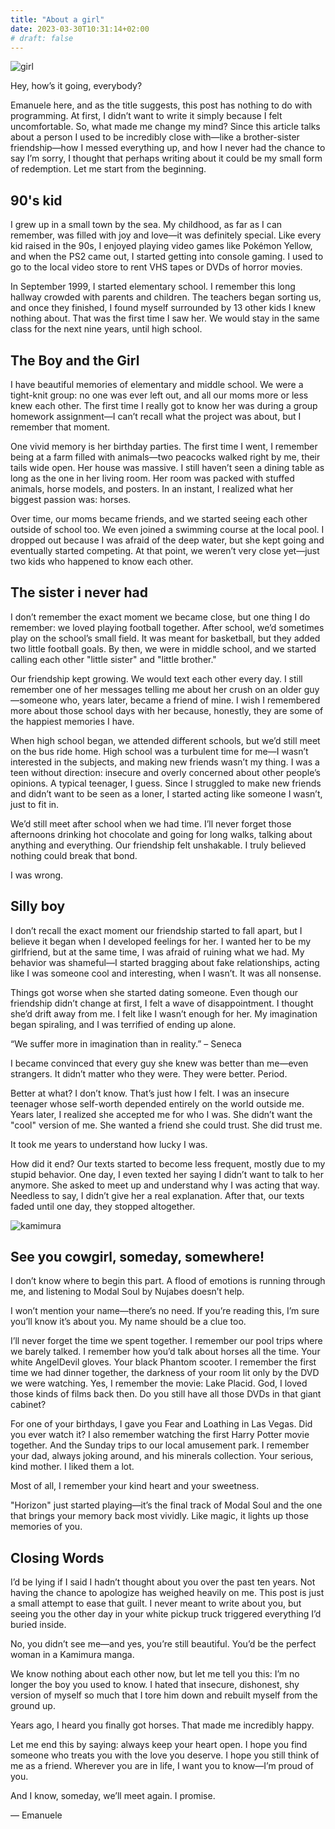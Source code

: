 ```yaml
---
title: "About a girl"
date: 2023-03-30T10:31:14+02:00
# draft: false
---
```


![girl](/city_girl.jpg)

Hey, how’s it going, everybody?

Emanuele here, and as the title suggests, this post has nothing to do with programming. At first, I didn’t want to write it simply because I felt uncomfortable. So, what made me change my mind? Since this article talks about a person I used to be incredibly close with—like a brother-sister friendship—how I messed everything up, and how I never had the chance to say I’m sorry, I thought that perhaps writing about it could be my small form of redemption.
Let me start from the beginning.

## 90's kid
I grew up in a small town by the sea. My childhood, as far as I can remember, was filled with joy and love—it was definitely special. Like every kid raised in the 90s, I enjoyed playing video games like Pokémon Yellow, and when the PS2 came out, I started getting into console gaming. I used to go to the local video store to rent VHS tapes or DVDs of horror movies.

In September 1999, I started elementary school. I remember this long hallway crowded with parents and children. The teachers began sorting us, and once they finished, I found myself surrounded by 13 other kids I knew nothing about. That was the first time I saw her. We would stay in the same class for the next nine years, until high school.

## The Boy and the Girl
I have beautiful memories of elementary and middle school. We were a tight-knit group: no one was ever left out, and all our moms more or less knew each other. The first time I really got to know her was during a group homework assignment—I can’t recall what the project was about, but I remember that moment.

One vivid memory is her birthday parties. The first time I went, I remember being at a farm filled with animals—two peacocks walked right by me, their tails wide open. Her house was massive. I still haven’t seen a dining table as long as the one in her living room. Her room was packed with stuffed animals, horse models, and posters. In an instant, I realized what her biggest passion was: horses.

Over time, our moms became friends, and we started seeing each other outside of school too. We even joined a swimming course at the local pool. I dropped out because I was afraid of the deep water, but she kept going and eventually started competing. At that point, we weren’t very close yet—just two kids who happened to know each other.

## The sister i never had
I don’t remember the exact moment we became close, but one thing I do remember: we loved playing football together. After school, we’d sometimes play on the school’s small field. It was meant for basketball, but they added two little football goals. By then, we were in middle school, and we started calling each other "little sister" and "little brother."

Our friendship kept growing. We would text each other every day. I still remember one of her messages telling me about her crush on an older guy—someone who, years later, became a friend of mine. I wish I remembered more about those school days with her because, honestly, they are some of the happiest memories I have.

When high school began, we attended different schools, but we’d still meet on the bus ride home. High school was a turbulent time for me—I wasn’t interested in the subjects, and making new friends wasn’t my thing. I was a teen without direction: insecure and overly concerned about other people’s opinions. A typical teenager, I guess. Since I struggled to make new friends and didn’t want to be seen as a loner, I started acting like someone I wasn’t, just to fit in.

We’d still meet after school when we had time. I’ll never forget those afternoons drinking hot chocolate and going for long walks, talking about anything and everything. Our friendship felt unshakable. I truly believed nothing could break that bond.

I was wrong.

## Silly boy
I don’t recall the exact moment our friendship started to fall apart, but I believe it began when I developed feelings for her. I wanted her to be my girlfriend, but at the same time, I was afraid of ruining what we had. My behavior was shameful—I started bragging about fake relationships, acting like I was someone cool and interesting, when I wasn’t. It was all nonsense.

Things got worse when she started dating someone. Even though our friendship didn’t change at first, I felt a wave of disappointment. I thought she’d drift away from me. I felt like I wasn’t enough for her. My imagination began spiraling, and I was terrified of ending up alone.

“We suffer more in imagination than in reality.” – Seneca

I became convinced that every guy she knew was better than me—even strangers. It didn’t matter who they were. They were better. Period.

Better at what? I don’t know. That’s just how I felt. I was an insecure teenager whose self-worth depended entirely on the world outside me. Years later, I realized she accepted me for who I was. She didn’t want the "cool" version of me. She wanted a friend she could trust. She did trust me.

It took me years to understand how lucky I was.

How did it end? Our texts started to become less frequent, mostly due to my stupid behavior. One day, I even texted her saying I didn’t want to talk to her anymore. She asked to meet up and understand why I was acting that way. Needless to say, I didn’t give her a real explanation. After that, our texts faded until one day, they stopped altogether.

![kamimura](/kamimura.jpg)

## See you cowgirl, someday, somewhere!
I don’t know where to begin this part. A flood of emotions is running through me, and listening to Modal Soul by Nujabes doesn’t help.

I won’t mention your name—there’s no need. If you’re reading this, I’m sure you’ll know it’s about you. My name should be a clue too.

I’ll never forget the time we spent together. I remember our pool trips where we barely talked. I remember how you’d talk about horses all the time. Your white AngelDevil gloves. Your black Phantom scooter. I remember the first time we had dinner together, the darkness of your room lit only by the DVD we were watching. Yes, I remember the movie: Lake Placid. God, I loved those kinds of films back then. Do you still have all those DVDs in that giant cabinet?

For one of your birthdays, I gave you Fear and Loathing in Las Vegas. Did you ever watch it? I also remember watching the first Harry Potter movie together. And the Sunday trips to our local amusement park. I remember your dad, always joking around, and his minerals collection. Your serious, kind mother. I liked them a lot.

Most of all, I remember your kind heart and your sweetness.

"Horizon" just started playing—it’s the final track of Modal Soul and the one that brings your memory back most vividly. Like magic, it lights up those memories of you.

## Closing Words
I’d be lying if I said I hadn’t thought about you over the past ten years. Not having the chance to apologize has weighed heavily on me. This post is just a small attempt to ease that guilt. I never meant to write about you, but seeing you the other day in your white pickup truck triggered everything I’d buried inside.

No, you didn’t see me—and yes, you’re still beautiful. You’d be the perfect woman in a Kamimura manga.

We know nothing about each other now, but let me tell you this: I’m no longer the boy you used to know. I hated that insecure, dishonest, shy version of myself so much that I tore him down and rebuilt myself from the ground up.

Years ago, I heard you finally got horses. That made me incredibly happy.

Let me end this by saying: always keep your heart open. I hope you find someone who treats you with the love you deserve. I hope you still think of me as a friend. Wherever you are in life, I want you to know—I’m proud of you.

And I know, someday, we’ll meet again.
I promise.

— Emanuele

